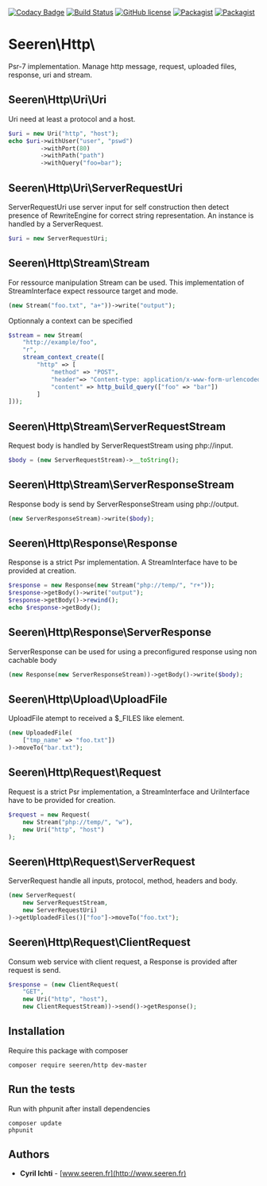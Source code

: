 [![Codacy Badge](https://api.codacy.com/project/badge/Grade/9f75208140fd4cf5a90a82dc8632bad9)](https://www.codacy.com/app/seeren/http?utm_source=github.com&amp;utm_medium=referral&amp;utm_content=seeren/http&amp;utm_campaign=Badge_Grade) [![Build Status](https://travis-ci.org/seeren/http.svg?branch=master)](https://travis-ci.org/seeren/http) [![GitHub license](https://img.shields.io/badge/license-MIT-orange.svg)](https://raw.githubusercontent.com/seeren/http/master/LICENSE) [![Packagist](https://img.shields.io/packagist/v/seeren/http.svg)](https://packagist.org/packages/seeren/http) [![Packagist](https://img.shields.io/packagist/dt/seeren/http.svg)](https://packagist.org/packages/seeren/http/stats)

# Seeren\Http\
Psr-7 implementation.
Manage http message, request, uploaded files, response, uri and stream.

## Seeren\Http\Uri\Uri
Uri need at least a protocol and a host.
```php
$uri = new Uri("http", "host");
echo $uri->withUser("user", "pswd")
         ->withPort(80)
         ->withPath("path")
         ->withQuery("foo=bar");
```

## Seeren\Http\Uri\ServerRequestUri
ServerRequestUri use server input for self construction then detect presence of RewriteEngine for correct string representation. An instance is handled by a ServerRequest.
```php
$uri = new ServerRequestUri;
```

## Seeren\Http\Stream\Stream
For ressource manipulation Stream can be used. This implementation of StreamInterface expect ressource target and mode.
```php
(new Stream("foo.txt", "a+"))->write("output");
```
Optionnaly a context can be specified
```php
$stream = new Stream(
    "http://example/foo",
    "r",
    stream_context_create([
        "http" => [
            "method" => "POST",
            "header"=> "Content-type: application/x-www-form-urlencoded\r\n",
            "content" => http_build_query(["foo" => "bar"])
        ]
]));
```

## Seeren\Http\Stream\ServerRequestStream
Request body is handled by ServerRequestStream using php://input.
```php
$body = (new ServerRequestStream)->__toString();
```

## Seeren\Http\Stream\ServerResponseStream
Response body is send by ServerResponseStream using php://output.
```php
(new ServerResponseStream)->write($body);
```

## Seeren\Http\Response\Response
Response is a strict Psr implementation. A StreamInterface have to be provided at creation.
```php
$response = new Response(new Stream("php://temp/", "r+"));
$response->getBody()->write("output");
$response->getBody()->rewind();
echo $response->getBody();
```

## Seeren\Http\Response\ServerResponse
ServerResponse can be used for using a preconfigured response using non cachable body
```php
(new Response(new ServerResponseStream))->getBody()->write($body);
```

## Seeren\Http\Upload\UploadFile
UploadFile atempt to received a $_FILES like element.
```php
(new UploadedFile(
    ["tmp_name" => "foo.txt"])
)->moveTo("bar.txt");
```

## Seeren\Http\Request\Request
Request is a strict Psr implementation, a StreamInterface and UriInterface have to be provided for creation.
```php
$request = new Request(
    new Stream("php://temp/", "w"),
    new Uri("http", "host")
);
```

## Seeren\Http\Request\ServerRequest
ServerRequest handle all inputs, protocol, method, headers and body.
```php
(new ServerRequest(
    new ServerRequestStream,
    new ServerRequestUri)
)->getUploadedFiles()["foo"]->moveTo("foo.txt");
```

## Seeren\Http\Request\ClientRequest
Consum web service with client request, a Response is provided after request is send.
```php
$response = (new ClientRequest(
    "GET",
    new Uri("http", "host"),
    new ClientRequestStream))->send()->getResponse();
```

## Installation
Require this package with composer
```
composer require seeren/http dev-master
```

## Run the tests
Run with phpunit after install dependencies
```
composer update
phpunit
```

## Authors
* **Cyril Ichti** - [www.seeren.fr](http://www.seeren.fr)
